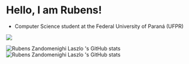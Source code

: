 # Hello, I am Rubens!

- Computer Science student at the Federal University of Paraná (UFPR)

<a href="https://www.linkedin.com/in/rubens-zandomenighi-laszlo" target="_blank"><img src="https://img.shields.io/badge/LinkedIn-0077B5?style=for-the-badge&logo=linkedin&logoColor=white" target="_blank"></a>

![Rubens Zandomenighi Laszlo 's GitHub stats](https://github-readme-stats.vercel.app/api?username=Rubens-Zan&theme=dracula&show_icons=true)
![Rubens Zandomenighi Laszlo 's GitHub stats](https://github-readme-stats.vercel.app/api/top-langs/?username=Rubens-Zan&theme=dracula&langs_count=10&layout=compact)
